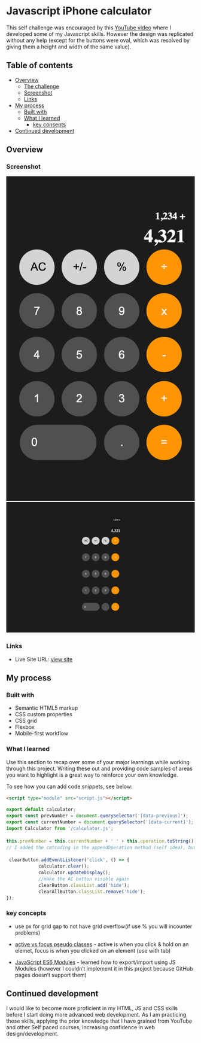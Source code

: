 # Javascript iPhone calculator

This self challenge was encouraged by this [YouTube video](https://youtu.be/j59qQ7YWLxw) where I developed some of my Javascript skills. However the design was replicated without any help (except for the buttons were oval, which was resolved by giving them a height and width of the same value).

## Table of contents

- [Overview](#overview)
  - [The challenge](#the-challenge)
  - [Screenshot](#screenshot)
  - [Links](#links)
- [My process](#my-process)
  - [Built with](#built-with)
  - [What I learned](#what-i-learned)
    - [key consepts](##key-consepts)
- [Continued development](##continued-development)
 
## Overview

### Screenshot

![width 320px](screenshots/320.png)
![width 1440px](screenshots/1440.png)

### Links

- Live Site URL: [view site](https://smarko-web.github.io/iphone-calculator/)

## My process

### Built with

- Semantic HTML5 markup
- CSS custom properties
- CSS grid
- Flexbox
- Mobile-first workflow

### What I learned

Use this section to recap over some of your major learnings while working through this project. Writing these out and providing code samples of areas you want to highlight is a great way to reinforce your own knowledge.

To see how you can add code snippets, see below:

```html
<script type="module" src="script.js"></script>

```
```js
export default calculator;
export const prevNumber = document.querySelector('[data-previous]');
export const currentNumber = document.querySelector('[data-current]');
import Calculator from '/calculator.js';

this.prevNumber = this.currentNumber + ' ' + this.operation.toString();
// I added the catcading in the appendOperation method (self idea), but later updateDisplay method (followed the tutorial)

 clearButton.addEventListener('click', () => {
            calculator.clear();
            calculator.updateDisplay();
            //make the AC button visible again
            clearButton.classList.add('hide');
            clearAllButton.classList.remove('hide');
});
```

### key concepts
- use px for grid gap to not have grid overflow(if use % you will incounter problems)

- [active vs focus pseudo classes](https://www.youtube.com/watch?v=H1-rmg1Fj3E) - active is when you click & hold on an elemet, focus is when you clicked on an element (use with tab)

- [JavaScript ES6 Modules](https://www.youtube.com/watch?v=cRHQNNcYf6s) - learned how to export/import using JS Modules (however I couldn’t implement it in this project because GitHub pages doesn’t support them)

## Continued development

I would like to become more proficient in my HTML, JS and CSS skills before I start doing more advanced web development. As I am practicing these skills, applying the prior knowledge that I have grained from YouTube and other Self paced courses, increasing confidence in web design/development.